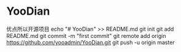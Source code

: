 # YooDian
优点所以开源项目
echo "# YooDian" >> README.md
git init
git add README.md
git commit -m "first commit"
git remote add origin https://github.com/yooadmin/YooDian.git
git push -u origin master
